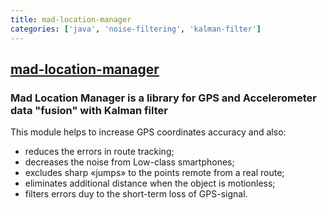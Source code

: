```yaml
---
title: mad-location-manager
categories: ['java', 'noise-filtering', 'kalman-filter']
---
```

## [mad-location-manager](https://github.com/maddevsio/mad-location-manager)

### Mad Location Manager is a library for GPS and Accelerometer data "fusion" with Kalman filter 


This module helps to increase GPS coordinates accuracy and also:
* reduces the errors in route tracking;
* decreases the noise from Low-class smartphones;
* excludes sharp «jumps» to the points remote from a real route;
* eliminates additional distance when the object is motionless;
* filters errors duу to the short-term loss of GPS-signal.
